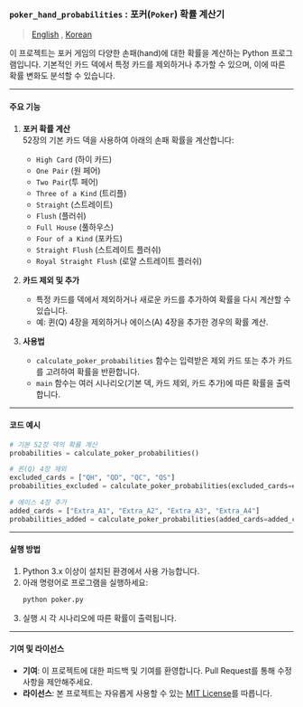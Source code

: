 ### `poker_hand_probabilities` : 포커(`Poker`) 확률 계산기

> [English](README.md) , [Korean](README.ko.md)

이 프로젝트는 포커 게임의 다양한 손패(hand)에 대한 확률을 계산하는 Python 프로그램입니다. 기본적인 카드 덱에서 특정 카드를 제외하거나 추가할 수 있으며, 이에 따른 확률 변화도 분석할 수 있습니다.  

---

#### 주요 기능

1. **포커 확률 계산**  
   52장의 기본 카드 덱을 사용하여 아래의 손패 확률을 계산합니다:
   - `High Card` (하이 카드)
   - `One Pair` (원 페어)
   - `Two Pair`(투 페어)
   - `Three of a Kind` (트리플)
   - `Straight` (스트레이트)
   - `Flush` (플러쉬)
   - `Full House` (풀하우스)
   - `Four of a Kind` (포카드)
   - `Straight Flush` (스트레이트 플러쉬)
   - `Royal Straight Flush` (로얄 스트레이트 플러쉬)  

2. **카드 제외 및 추가**  
   - 특정 카드를 덱에서 제외하거나 새로운 카드를 추가하여 확률을 다시 계산할 수 있습니다.
   - 예: 퀸(Q) 4장을 제외하거나 에이스(A) 4장을 추가한 경우의 확률 계산.

3. **사용법**  
   - `calculate_poker_probabilities` 함수는 입력받은 제외 카드 또는 추가 카드를 고려하여 확률을 반환합니다.
   - `main` 함수는 여러 시나리오(기본 덱, 카드 제외, 카드 추가)에 따른 확률을 출력합니다.

---

#### 코드 예시

```python
# 기본 52장 덱의 확률 계산
probabilities = calculate_poker_probabilities()

# 퀸(Q) 4장 제외
excluded_cards = ["QH", "QD", "QC", "QS"]
probabilities_excluded = calculate_poker_probabilities(excluded_cards=excluded_cards)

# 에이스 4장 추가
added_cards = ["Extra_A1", "Extra_A2", "Extra_A3", "Extra_A4"]
probabilities_added = calculate_poker_probabilities(added_cards=added_cards)
```

---

#### 실행 방법

1. Python 3.x 이상이 설치된 환경에서 사용 가능합니다.
2. 아래 명령어로 프로그램을 실행하세요:
   ```bash
   python poker.py
   ```
3. 실행 시 각 시나리오에 따른 확률이 출력됩니다.

---

#### 기여 및 라이선스

- **기여**: 이 프로젝트에 대한 피드백 및 기여를 환영합니다. Pull Request를 통해 수정 사항을 제안해주세요.
- **라이선스**: 본 프로젝트는 자유롭게 사용할 수 있는 [MIT License](https://opensource.org/licenses/MIT)를 따릅니다.
